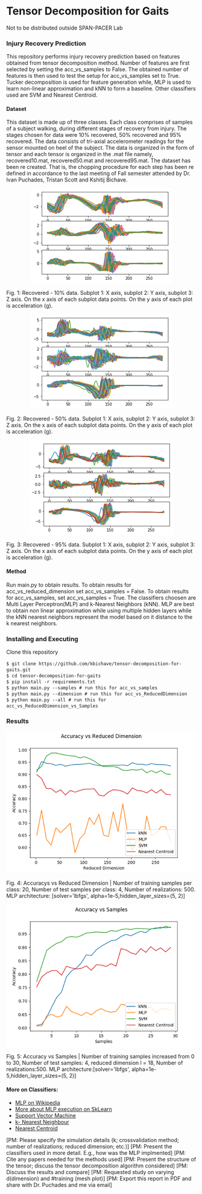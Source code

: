 # Tensor Decomposition for Gaits

Not to be distributed outside SPAN-PACER Lab

### Injury Recovery Prediction
This repository performs injury recovery prediction based on features obtained from tensor decomposition method. Number of features are first selected by setting the acc_vs_samples to False. The obtained number of features is then used to test the setup for acc_vs_samples set to True. Tucker decomposition is used for feature generation while, MLP is used to learn non-linear approximation and kNN to form a baseline. Other classifiers used are SVM and Nearest Centroid. 

#### Dataset
This dataset is made up of three classes. Each class comprises of samples of a subject walking, during different stages of recovery from injury. The stages chosen for data were 10% recovered, 50% recovered and 95% recovered. The data consists of tri-axial accelerometer readings for the sensor mounted on heel of the subject. The data is organized in the form of tensor and each tensor is organized in the .mat file namely, recovered10.mat, recovered50.mat and recovered95.mat. The dataset has been re created. That is, the chopping procedure for each step has been re defined in accordance to the last meeting of Fall semester attended by Dr. Ivan Puchades, Tristan Scott and Kshitij Bichave.

<p align="center">
    <img src="https://github.com/kbichave/tensor-decomposition-for-gaits/blob/master/Figures/recovered10.png">
</p>

Fig. 1: Recovered - 10% data. Subplot 1: X axis, subplot 2: Y axis, subplot 3: Z axis. On the x axis of each subplot data points. On the y axis of each plot is acceleration (g).

<p align="center">
    <img  src="https://github.com/kbichave/tensor-decomposition-for-gaits/blob/master/Figures/recovered50.png">
</p>

Fig. 2: Recovered - 50% data. Subplot 1: X axis, subplot 2: Y axis, subplot 3: Z axis. On the x axis of each subplot data points. On the y axis of each plot is acceleration (g).

<p align="center">
    <img  src="https://github.com/kbichave/tensor-decomposition-for-gaits/blob/master/Figures/recovered95.png">
</p>

Fig. 3: Recovered - 95% data. Subplot 1: X axis, subplot 2: Y axis, subplot 3: Z axis. On the x axis of each subplot data points. On the y axis of each plot is acceleration (g).

#### Method
Run main.py to obtain results. To obtain results for acc_vs_reduced_dimension set acc_vs_samples = False. To obtain results for acc_vs_samples, set acc_vs_samples = True. The classifiers choosen are Multi Layer Perceptron(MLP) and k-Nearest Neighbors (kNN). MLP are best to obtain non linear approximation while using multiple hidden layers while the kNN nearest neighbors represent the model based on it distance to the k nearest neighbors. 

### Installing and Executing

Clone this repository

```
$ git clone https://github.com/kbichave/tensor-decomposition-for-gaits.git
$ cd tensor-decomposition-for-gaits
$ pip install -r requirements.txt
$ python main.py --samples # run this for acc_vs_samples
$ python main.py --dimension # run this for acc_vs_ReducedDimension
$ python main.py --all # run this for acc_vs_ReducedDimension_vs_Samples
```

### Results

<p align="center">
    <img src="https://github.com/kbichave/tensor-decomposition-for-gaits/blob/master/Figures/acc_vs_reducedDimension.png">
    
</p>
Fig. 4: Accuracys vs Reduced Dimension | Number of training samples per class: 20, Number of test samples per class: 4, Number of realizations: 500. MLP architecture: [solver='lbfgs', alpha=1e-5,hidden_layer_sizes=(5, 2)]

<p align="center">
    <img  src="https://github.com/kbichave/tensor-decomposition-for-gaits/blob/master/Figures/acc_vs_samples.png">
</p>

Fig. 5: Accuracy vs Samples  | Number of training samples increased from 0 to 30, Number of test samples: 4, reduced dimension l = 18, Number of realizations:500. MLP architecture:[solver='lbfgs', alpha=1e-5,hidden_layer_sizes=(5, 2)]

#### More on Classifiers: 
* [MLP on Wikipedia](https://en.wikipedia.org/wiki/Multilayer_perceptron)
* [More about MLP execution on SkLearn](https://scikit-learn.org/stable/modules/generated/sklearn.neural_network.MLPClassifier.html)
* [Support Vector Machine](https://scikit-learn.org/stable/modules/svm.html)
* [k- Nearest Neighbour](https://scikit-learn.org/stable/modules/generated/sklearn.neighbors.KNeighborsClassifier.html)
* [Nearest Centroid](https://scikit-learn.org/stable/modules/generated/sklearn.neighbors.NearestCentroid.html)


[PM: Please specify the simulation details (k; crossvalidation method; number of realizations; reduced dimension; etc.)]
[PM: Present the classifiers used in more detail. E.g., how was the MLP implmented]
[PM: Cite any papers needed for the methods used]
[PM: Present the structure of the tensor; discuss the tensor decomposition algorithm considered]
[PM: Discuss the results and compare]
[PM: Requested study on varying d(dimension) and #training (mesh plot)]
[PM: Export this report in PDF and share with Dr. Puchades and me via email]
